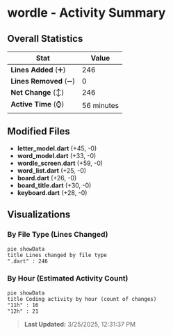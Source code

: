 # wordle - Activity Summary 

## Overall Statistics

| Stat                   | Value                                                             |
| ---------------------- | ----------------------------------------------------------------- |
| **Lines Added** (➕)   | 246                                          |
| **Lines Removed** (➖) | 0                                        |
| **Net Change** (↕)    | 246                |
| **Active Time** (⌚)   | 56 minutes |


## Modified Files
- **letter_model.dart** (+45, -0)
- **word_model.dart** (+33, -0)
- **wordle_screen.dart** (+59, -0)
- **word_list.dart** (+25, -0)
- **board.dart** (+26, -0)
- **board_title.dart** (+30, -0)
- **keyboard.dart** (+28, -0)

## Visualizations

### By File Type (Lines Changed)

```mermaid
pie showData
title Lines changed by file type
".dart" : 246
```

### By Hour (Estimated Activity Count)

```mermaid
pie showData
title Coding activity by hour (count of changes)
"11h" : 16
"12h" : 21
```


> **Last Updated:** 3/25/2025, 12:31:37 PM